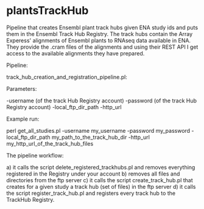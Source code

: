 # plantsTrackHub
Pipeline that creates Ensembl plant track hubs given ENA study ids and puts them in the Ensembl Track Hub Registry.
The track hubs contain the Array Experess' alignments of Ensembl plants to RNAseq data available in ENA.
They provide the .cram files of the alignments and using their REST API I get access to the available alignments they have prepared.

Pipeline:

 track_hub_creation_and_registration_pipeline.pl:

Parameters:

-username   (of the track Hub Registry account)
-password   (of the track Hub Registry account)
-local_ftp_dir_path 
-http_url

Example run:

perl get_all_studies.pl -username my_username -password my_password -local_ftp_dir_path my_path_to_the_track_hub_dir  -http_url my_http_url_of_the_track_hub_files

The pipeline workflow:

a) it calls the script delete_registered_trackhubs.pl and removes everything registered in the Registry under your account
b) removes all files and directories from the ftp server
c) it calls the script create_track_hub.pl that creates for a given study a track hub (set of files) in the ftp server
d) it calls the script register_track_hub.pl and registers every track hub to the TrackHub Registry.
